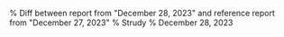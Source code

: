 % Diff between report from "December 28, 2023" and reference report from "December 27, 2023"
% Strudy
% December 28, 2023


